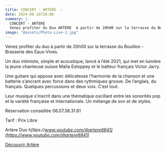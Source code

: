 ```yaml
---
title: CONCERT - ARTERE  🎶
date: 2024-08-16T20:00
summary: |-
  CONCERT - ARTERE
  Venez profiter du Duo ARTERE  à partir de 20h00 sur la terrasse du Bouillon - Brasserie des Eaux-Vives.
image: "@assets/Photo-Live-1.jpg"
---
```

Venez profiter du duo à partir de 20h00 sur la terrasse du Bouillon - Brasserie des Eaux-Vives.

Un duo intimiste, simple et acoustique, lancé à l’été 2021, qui met en lumière la jeune chanteuse suisse Maïla Estoppey et le batteur français Victor Jarry.

Une guitare qui appose avec délicatesse l’harmonie de la chanson et une batterie s’ancrant avec force dans des rythmiques groove. De l’anglais, du français. Quelques percussions et deux voix. C’est tout.

Leur musique s’inscrit dans une thématique oscillant entre les sonorités pop et la variété française et internationale. Un mélange de son et de styles.

Réservation conseillée 06.07.38.31.61

Tarif : Prix Libre

Artère Duo *h[ttps://www.youtube.com/@artere6841](https://www.youtube.com/@artere6841)*

[Découvrir Artère](https://www.livetonight.fr/groupe-musique-dj/24357-artere)
